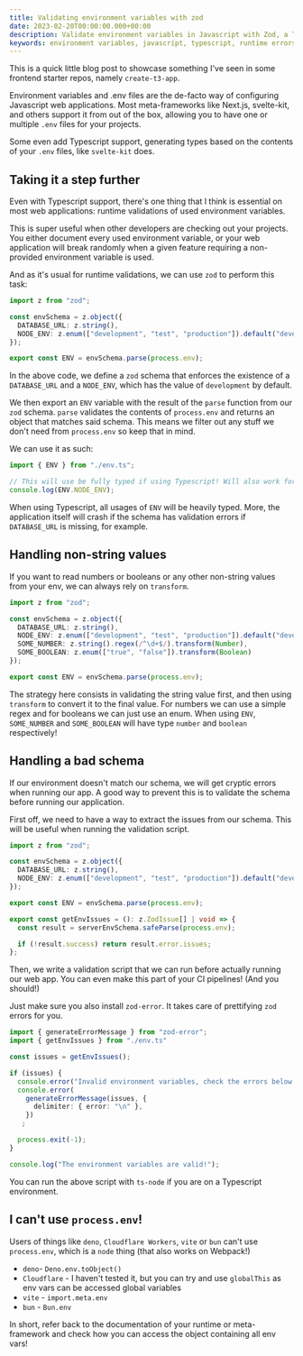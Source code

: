 ```yaml
---
title: Validating environment variables with zod
date: 2023-02-20T00:00:00.000+00:00
description: Validate environment variables in Javascript with Zod, a TypeScript-first schema validation library. Learn how to define and enforce environment variables structure preventing runtime errors and improving error handling.
keywords: environment variables, javascript, typescript, runtime errors, svelte, react, next, deno, bun, cloudflare, frontend, remix
---
```


This is a quick little blog post to showcase something I've seen in some frontend starter repos, namely `create-t3-app`.

Environment variables and .env files are the de-facto way of configuring Javascript web applications. Most meta-frameworks like Next.js, svelte-kit, and others support it from out of the box, allowing you to have one or multiple `.env` files for your projects.

Some even add Typescript support, generating types based on the contents of your `.env` files, like `svelte-kit` does.

## Taking it a step further

Even with Typescript support, there's one thing that I think is essential on most web applications: runtime validations of used environment variables.

This is super useful when other developers are checking out your projects. You either document every used environment variable, or your web application will break randomly when a given feature requiring a non-provided environment variable is used.

And as it's usual for runtime validations, we can use `zod` to perform this task:

```ts:env.ts
import z from "zod";

const envSchema = z.object({
  DATABASE_URL: z.string(),
  NODE_ENV: z.enum(["development", "test", "production"]).default("development"),
});

export const ENV = envSchema.parse(process.env);
```

In the above code, we define a `zod` schema that enforces the existence of a `DATABASE_URL` and a `NODE_ENV`, which has the value of `development` by default.

We then export an `ENV` variable with the result of the `parse` function from our `zod` schema. `parse` validates the contents of `process.env` and returns an object that matches said schema. This means we filter out any stuff we don't need from `process.env` so keep that in mind.

We can use it as such:
```ts:some-file.ts
import { ENV } from "./env.ts";

// This will use be fully typed if using Typescript! Will also work for Javascript.
console.log(ENV.NODE_ENV);
```

When using Typescript, all usages of `ENV` will be heavily typed. More, the application itself will crash if the schema has validation errors if `DATABASE_URL` is missing, for example.

## Handling non-string values

If you want to read numbers or booleans or any other non-string values from your env, we can always rely on `transform`.

```ts:env.ts
import z from "zod";

const envSchema = z.object({
  DATABASE_URL: z.string(),
  NODE_ENV: z.enum(["development", "test", "production"]).default("development"),
  SOME_NUMBER: z.string().regex(/^\d+$/).transform(Number),
  SOME_BOOLEAN: z.enum(["true", "false"]).transform(Boolean)
});

export const ENV = envSchema.parse(process.env);
```

The strategy here consists in validating the string value first, and then using `transform` to convert it to the final value. For numbers we can use a simple regex and for booleans we can just use an enum. When using `ENV`, `SOME_NUMBER` and `SOME_BOOLEAN` will have type `number` and `boolean` respectively!

## Handling a bad schema

If our environment doesn't match our schema, we will get cryptic errors when running our app. A good way to prevent this is to validate the schema before running our application.

First off, we need to have a way to extract the issues from our schema. This will be useful when running the validation script.

```ts:env.ts
import z from "zod";

const envSchema = z.object({
  DATABASE_URL: z.string(),
  NODE_ENV: z.enum(["development", "test", "production"]).default("development"),
});

export const ENV = envSchema.parse(process.env);

export const getEnvIssues = (): z.ZodIssue[] | void => {
  const result = serverEnvSchema.safeParse(process.env);

  if (!result.success) return result.error.issues;
};
```

Then, we write a validation script that we can run before actually running our web app. You can even make this part of your CI pipelines! (And you should!)

Just make sure you also install `zod-error`. It takes care of prettifying `zod` errors for you.

```ts:validateEnv.ts
import { generateErrorMessage } from "zod-error";
import { getEnvIssues } from "./env.ts"

const issues = getEnvIssues();

if (issues) {
  console.error("Invalid environment variables, check the errors below!");
  console.error(
    generateErrorMessage(issues, {
      delimiter: { error: "\n" },
    })
   ;

  process.exit(-1);
}

console.log("The environment variables are valid!");
```

You can run the above script with `ts-node` if you are on a Typescript environment.

## I can't use `process.env`!

Users of things like `deno`, `Cloudflare Workers`, `vite` or `bun` can't use `process.env`, which is a `node` thing (that also works on Webpack!)

- `deno`- `Deno.env.toObject()`
- `Cloudflare` - I haven't tested it, but you can try and use `globalThis` as env vars can be accessed global variables
- `vite` - `import.meta.env`
- `bun` - `Bun.env`

In short, refer back to the documentation of your runtime or meta-framework and check how you can access the object containing all env vars!
